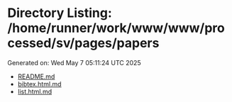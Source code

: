 # Directory Listing: /home/runner/work/www/www/processed/sv/pages/papers
Generated on: Wed May  7 05:11:24 UTC 2025

- [README.md](README.md)
- [bibtex.html.md](bibtex.html.md)
- [list.html.md](list.html.md)
